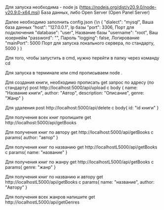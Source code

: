Для запуска необходима - node js (https://nodejs.org/dist/v20.9.0/node-v20.9.0-x64.msi)
База данных, либо Open Server (Open Panel Server)

Далее необходимо заполнить config.json
{\n
    {
        "dialect": "mysql", Ваша база данных
        "host": "127.0.0.1", Ip базы
        "port": 3306, Порт для подключения
        "database": "user", Название базы
        "username": "root", Ваш юзернейм
        "password": "", Пароль
        "logging": false, Логирование
        "mainPort": 5000 Порт для запуска локального сервера, по стандарту, 5000
        }
}


Для того, чтобы запустить в cmd, нужно перейти в папку через команду cd

Для запуска в терминале или cmd прописываем node . 

Для создания книги, необходимо прописать get запрос по адресу (по стандарту) post http://localhost:5000/api/upload с body {
    name: "Название книги",
    author: "Автор",
    description: "Описание",
    genre: "Жанр"
    }

Для удаления post http://localhost:5000/api/delete с body{
    id: "id книги"
    }


Для получения всех книг пропишите get http://localhost:5000/api/getBooks 


Для получения книг по автору get http://localhost:5000/api/getBooks c params{
    author: "автор"
}


Для получения книг по названию get http://localhostL5000/api/getBooks с params{
    name: "название"
    }

Для получения книг по жанру get http://localhostL5000/api/getBooks с params{
    genre: "жанр"
    }


Для получения книг по названию и автору get http://localhostL5000/api/getBooks с params{
    name: "название",
    author: "Автору"
}


Для получения всех жанров напишите get http://localhostL5000/api/getGenres
